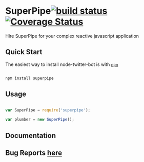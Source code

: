 # SuperPipe[![build status](https://travis-ci.org/lsm/superpipe.svg?branch=master)](http://travis-ci.org/lsm/superpipe) [![Coverage Status](https://coveralls.io/repos/lsm/superpipe/badge.svg?branch=master&service=github)](https://coveralls.io/github/lsm/superpipe?branch=master)

Hire SuperPipe for your complex reactive javascript application

##  Quick Start

The easiest way to install node-twitter-bot is with [`npm`](http://npmjs.org)

```sh

npm install superpipe

```

##  Usage

```javascript

var SuperPipe = require('superpipe');

var plumber = new SuperPipe();

```

##  Documentation


##  Bug Reports [here](https://github.com/lsm/superpipe/issues)

